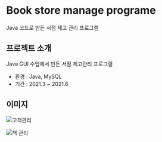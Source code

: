 # Book store manage programe
Java 코드로 만든 서점 제고 관리 프로그램
## 프로젝트 소개
Java GUI 수업에서 만든 서점 제고관리 프로그램
* 환경 : Java, MySQL
* 기간 : 2021.3 ~ 2021.6

## 이미지
![고객관리](https://github.com/Fire-Lights-1s/BookStore_manage/assets/108480062/f91ffe54-e733-4fba-81ef-44bfdadf5949)

![책 관리](https://github.com/Fire-Lights-1s/BookStore_manage/assets/108480062/931adace-00b9-4a7a-ad10-4751bfe74f1a)
